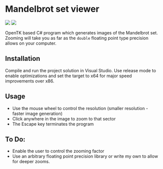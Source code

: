 Mandelbrot set viewer
=============
![](https://img.shields.io/github/license/JakuJ/mandelbrot-set-viewer.svg)
![](https://img.shields.io/github/repo-size/JakuJ/mandelbrot-set-viewer.svg)

OpenTK based C# program which generates images of the Mandelbrot set. Zooming will take you as far as the `double` floating point type precision allows on your computer.

Installation
------

Compile and run the project solution in Visual Studio. Use release mode to enable optimizations and set the target to x64 for major speed improvements over x86.

Usage
------

* Use the mouse wheel to control the resolution (smaller resolution - faster image generation)
* Click anywhere in the image to zoom to that sector
* The Escape key terminates the program

To Do:
-----

* Enable the user to control the zooming factor
* Use an arbitrary floating point precision library or write my own to allow for deeper zooms.